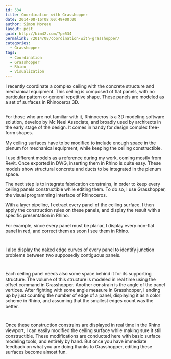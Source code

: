 ```yaml
---
id: 534
title: Coordination with Grasshopper
date: 2014-08-16T08:00:49+00:00
author: Simon Moreau
layout: post
guid: http://bim42.com/?p=534
permalink: /2014/08/coordination-with-grasshopper/
categories:
  - Grasshopper
tags:
  - Coordination
  - Grasshopper
  - Rhino
  - Visualization
---
```

I recently coordinate a complex ceiling with the concrete structure and mechanical equipment. This ceiling is composed of flat panels, with no particular pattern or general repetitive shape. These panels are modeled as a set of surfaces in Rhinoceros 3D.

![<img class="aligncenter size-full wp-image-538" src="http://bim42.com/wp-content/uploads/2014/08/générale.png" alt="General View" width="793" height="375" srcset="https://bim42.com/wp-content/uploads/2014/08/générale.png 793w, https://bim42.com/wp-content/uploads/2014/08/générale-300x141.png 300w, https://bim42.com/wp-content/uploads/2014/08/générale-500x236.png 500w" sizes="(max-width: 793px) 100vw, 793px" />](http://bim42.com/wp-content/uploads/2014/08/générale.png)

For those who are not familiar with it, Rhinoceros is a 3D modeling software solution, develop by Mc Neel Associate, and broadly used by architects in the early stage of the design. It comes in handy for design complex free-form shapes.

My ceiling surfaces have to be modified to include enough space in the plenum for mechanical equipment, while keeping the ceiling constructible.

I use different models as a reference during my work, coming mostly from Revit. Once exported in DWG, inserting them in Rhino is quite easy. These models show structural concrete and ducts to be integrated in the plenum space.

The next step is to integrate fabrication constrains, in order to keep every ceiling panels constructible while editing them. To do so, I use Grasshopper, the visual programming interface of Rhinoceros.

With a layer pipeline, I extract every panel of the ceiling surface. I then apply the construction rules on these panels, and display the result with a specific presentation in Rhino.

For example, since every panel must be planar, I display every non-flat panel in red, and correct them as soon I see them in Rhino.

![<img class="aligncenter size-full wp-image-539" src="http://bim42.com/wp-content/uploads/2014/08/greenGH.png" alt="IsFlatGH" width="1566" height="548" srcset="https://bim42.com/wp-content/uploads/2014/08/greenGH.png 1566w, https://bim42.com/wp-content/uploads/2014/08/greenGH-300x104.png 300w, https://bim42.com/wp-content/uploads/2014/08/greenGH-1024x358.png 1024w, https://bim42.com/wp-content/uploads/2014/08/greenGH-500x174.png 500w" sizes="(max-width: 1566px) 100vw, 1566px" />](http://bim42.com/wp-content/uploads/2014/08/greenGH.png)

![<img class="aligncenter size-full wp-image-540" src="http://bim42.com/wp-content/uploads/2014/08/greenR3.png" alt="IsFlatRhino" width="740" height="253" srcset="https://bim42.com/wp-content/uploads/2014/08/greenR3.png 740w, https://bim42.com/wp-content/uploads/2014/08/greenR3-300x102.png 300w, https://bim42.com/wp-content/uploads/2014/08/greenR3-500x170.png 500w" sizes="(max-width: 740px) 100vw, 740px" />](http://bim42.com/wp-content/uploads/2014/08/greenR3.png)

I also display the naked edge curves of every panel to identify junction problems between two supposedly contiguous panels.

![<img class="aligncenter size-full wp-image-541" src="http://bim42.com/wp-content/uploads/2014/08/redGH.png" alt="EdgesGH" width="1414" height="368" srcset="https://bim42.com/wp-content/uploads/2014/08/redGH.png 1414w, https://bim42.com/wp-content/uploads/2014/08/redGH-300x78.png 300w, https://bim42.com/wp-content/uploads/2014/08/redGH-1024x266.png 1024w, https://bim42.com/wp-content/uploads/2014/08/redGH-500x130.png 500w" sizes="(max-width: 1414px) 100vw, 1414px" />](http://bim42.com/wp-content/uploads/2014/08/redGH.png)

![<img class="aligncenter size-full wp-image-542" src="http://bim42.com/wp-content/uploads/2014/08/redR3.png" alt="EdgesRhino" width="756" height="240" srcset="https://bim42.com/wp-content/uploads/2014/08/redR3.png 756w, https://bim42.com/wp-content/uploads/2014/08/redR3-300x95.png 300w, https://bim42.com/wp-content/uploads/2014/08/redR3-500x158.png 500w" sizes="(max-width: 756px) 100vw, 756px" />](http://bim42.com/wp-content/uploads/2014/08/redR3.png)

Each ceiling panel needs also some space behind it for its supporting structure. The volume of this structure is modeled in real time using the offset command in Grasshopper. Another constrain is the angle of the panel vertices. After fighting with some angle measure in Grasshopper, I ending up by just counting the number of edge of a panel, displaying it as a color scheme in Rhino, and assuming that the smallest edges count was the better.

![<img class="aligncenter size-full wp-image-537" src="http://bim42.com/wp-content/uploads/2014/08/colorsGH.png" alt="EdgeCountGH" width="1836" height="486" srcset="https://bim42.com/wp-content/uploads/2014/08/colorsGH.png 1836w, https://bim42.com/wp-content/uploads/2014/08/colorsGH-300x79.png 300w, https://bim42.com/wp-content/uploads/2014/08/colorsGH-1024x271.png 1024w, https://bim42.com/wp-content/uploads/2014/08/colorsGH-500x132.png 500w" sizes="(max-width: 1836px) 100vw, 1836px" />](http://bim42.com/wp-content/uploads/2014/08/colorsGH.png)

![<img class="aligncenter size-full wp-image-536" src="http://bim42.com/wp-content/uploads/2014/08/colors3D.png" alt="EdgesCountRhino" width="740" height="252" srcset="https://bim42.com/wp-content/uploads/2014/08/colors3D.png 740w, https://bim42.com/wp-content/uploads/2014/08/colors3D-300x102.png 300w, https://bim42.com/wp-content/uploads/2014/08/colors3D-500x170.png 500w" sizes="(max-width: 740px) 100vw, 740px" />](http://bim42.com/wp-content/uploads/2014/08/colors3D.png)

Once these construction constrains are displayed in real time in the Rhino viewport, I can easily modified the ceiling surface while making sure it still constructible. These modifications are conducted here with basic surface modeling tools, and entirely by hand. But once you have immediate feedback on what you are doing thanks to Grasshopper, editing these surfaces become almost fun.